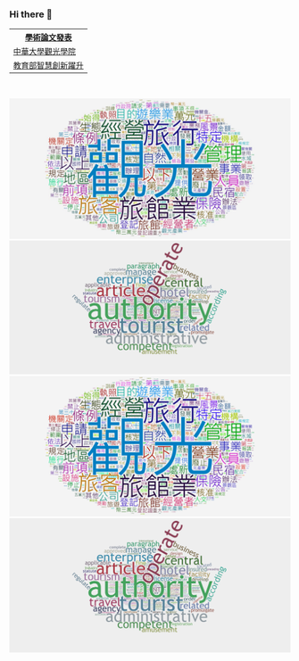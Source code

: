 ### Hi there 👋
<table>
  <tr>
    <th><a href="https://scholar.google.com/citations?user=-1OMl80AAAAJ&hl=en">學術論文發表</a></th>
  </tr>
  <tr>
    <td><a href="https://mice.chu.edu.tw/">中華大學觀光學院</a></td>
  </tr>
  <tr>
    <td><a href="https://proj.moe.edu.tw/itsa/Default.aspx">教育部智慧創新躍升</a></td>
 </tr>  
</table><br>

<img src="1.jpg"></img>
<img src="2.jpg"></img>
<img src="wordcloud (5).png"></img>
<img src="wordcloud (6).png"></img>
